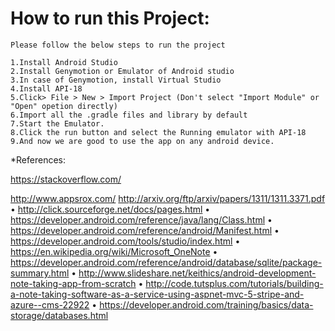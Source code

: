 # How to run this Project:
	Please follow the below steps to run the project

	1.Install Android Studio
	2.Install Genymotion or Emulator of Android studio 
	3.In case of Genymotion, install Virtual Studio
	4.Install API-18
	5.Click> File > New > Import Project (Don't select "Import Module" or "Open" opetion directly)
	6.Import all the .gradle files and library by default
	7.Start the Emulator.
	8.Click the run button and select the Running emulator with API-18
	9.And now we are good to use the app on any android device.



*References:

https://stackoverflow.com/

http://www.appsrox.com/
http://arxiv.org/ftp/arxiv/papers/1311/1311.3371.pdf
•	http://click.sourceforge.net/docs/pages.html
•	https://developer.android.com/reference/java/lang/Class.html
•	https://developer.android.com/reference/android/Manifest.html
•	https://developer.android.com/tools/studio/index.html
•	https://en.wikipedia.org/wiki/Microsoft_OneNote
•	https://developer.android.com/reference/android/database/sqlite/package-summary.html
•	http://www.slideshare.net/keithics/android-development-note-taking-app-from-scratch
•	http://code.tutsplus.com/tutorials/building-a-note-taking-software-as-a-service-using-aspnet-mvc-5-stripe-and-azure--cms-22922
•	https://developer.android.com/training/basics/data-storage/databases.html
